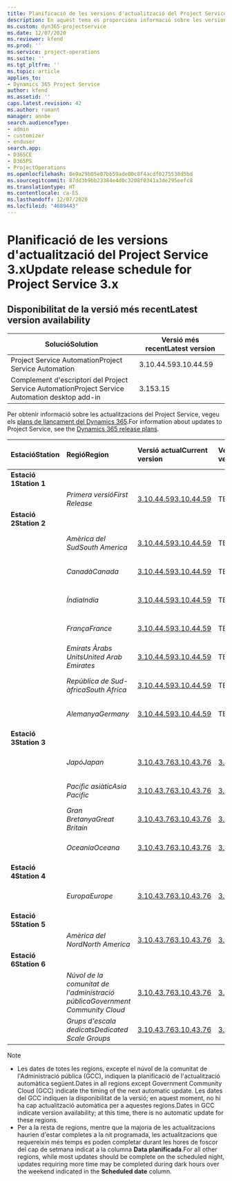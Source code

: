 ```yaml
---
title: Planificació de les versions d'actualització del Project Service 3.x
description: En aquest tema es proporciona informació sobre les versions disponibles i futures del Dynamics 365 Project Service Automation.
ms.custom: dyn365-projectservice
ms.date: 12/07/2020
ms.reviewer: kfend
ms.prod: ''
ms.service: project-operations
ms.suite: ''
ms.tgt_pltfrm: ''
ms.topic: article
applies_to:
- Dynamics 365 Project Service
author: kfend
ms.assetid: ''
caps.latest.revision: 42
ms.author: rumant
manager: annbe
search.audienceType:
- admin
- customizer
- enduser
search.app:
- D365CE
- D365PS
- ProjectOperations
ms.openlocfilehash: 8e9a29b05e07bb59ade00c8f4acdf0275538d5bd
ms.sourcegitcommit: 87dd3b9bb23384e4d0c3208f0341a3de295eefc8
ms.translationtype: HT
ms.contentlocale: ca-ES
ms.lasthandoff: 12/07/2020
ms.locfileid: "4689443"
---
```

# <a name="update-release-schedule-for-project-service-3x"></a><span data-ttu-id="53bec-103">Planificació de les versions d'actualització del Project Service 3.x</span><span class="sxs-lookup"><span data-stu-id="53bec-103">Update release schedule for Project Service 3.x</span></span>

## <a name="latest-version-availability"></a><span data-ttu-id="53bec-104">Disponibilitat de la versió més recent</span><span class="sxs-lookup"><span data-stu-id="53bec-104">Latest version availability</span></span>

| <span data-ttu-id="53bec-105">Solució</span><span class="sxs-lookup"><span data-stu-id="53bec-105">Solution</span></span>  | <span data-ttu-id="53bec-106">Versió més recent</span><span class="sxs-lookup"><span data-stu-id="53bec-106">Latest version</span></span> |
|-------|----|
| <span data-ttu-id="53bec-107">Project Service Automation</span><span class="sxs-lookup"><span data-stu-id="53bec-107">Project Service Automation</span></span>    | <span data-ttu-id="53bec-108">3.10.44.59</span><span class="sxs-lookup"><span data-stu-id="53bec-108">3.10.44.59</span></span> |
| <span data-ttu-id="53bec-109">Complement d'escriptori del Project Service Automation</span><span class="sxs-lookup"><span data-stu-id="53bec-109">Project Service Automation desktop add-in</span></span>                | <span data-ttu-id="53bec-110">3.15</span><span class="sxs-lookup"><span data-stu-id="53bec-110">3.15</span></span>          |

<span data-ttu-id="53bec-111">Per obtenir informació sobre les actualitzacions del Project Service, vegeu els [plans de llançament del Dynamics 365](https://docs.microsoft.com/dynamics365/release-plans/).</span><span class="sxs-lookup"><span data-stu-id="53bec-111">For information about updates to Project Service, see the [Dynamics 365 release plans](https://docs.microsoft.com/dynamics365/release-plans/).</span></span> 

| <span data-ttu-id="53bec-112">Estació</span><span class="sxs-lookup"><span data-stu-id="53bec-112">Station</span></span>  | <span data-ttu-id="53bec-113">Regió</span><span class="sxs-lookup"><span data-stu-id="53bec-113">Region</span></span> | <span data-ttu-id="53bec-114">Versió actual</span><span class="sxs-lookup"><span data-stu-id="53bec-114">Current version</span></span> | <span data-ttu-id="53bec-115">Versió següent</span><span class="sxs-lookup"><span data-stu-id="53bec-115">Next version</span></span> |  <span data-ttu-id="53bec-116">Data planificada</span><span class="sxs-lookup"><span data-stu-id="53bec-116">Scheduled date</span></span>
| :---   | :---   | :---   | :---   |:---   |         
|<span data-ttu-id="53bec-117"><strong>Estació 1</strong></span><span class="sxs-lookup"><span data-stu-id="53bec-117"><strong>Station 1</strong></span></span> | |  |  | |
| | <span data-ttu-id="53bec-118"><i>Primera versió</i></span><span class="sxs-lookup"><span data-stu-id="53bec-118"><i>First Release</i></span></span> | [<span data-ttu-id="53bec-119">3.10.44.59</span><span class="sxs-lookup"><span data-stu-id="53bec-119">3.10.44.59</span></span>](whats-new-ur-26.md) | <span data-ttu-id="53bec-120">TBD</span><span class="sxs-lookup"><span data-stu-id="53bec-120">TBD</span></span> | <span data-ttu-id="53bec-121">8 de gener de 2021</span><span class="sxs-lookup"><span data-stu-id="53bec-121">January 8, 2021</span></span>
|<span data-ttu-id="53bec-122"><strong>Estació 2</strong></span><span class="sxs-lookup"><span data-stu-id="53bec-122"><strong>Station 2</strong></span></span> | |  |  | |
| | <span data-ttu-id="53bec-123"><i>Amèrica del Sud</i></span><span class="sxs-lookup"><span data-stu-id="53bec-123"><i>South America</i></span></span> | [<span data-ttu-id="53bec-124">3.10.44.59</span><span class="sxs-lookup"><span data-stu-id="53bec-124">3.10.44.59</span></span>](whats-new-ur-26.md) | <span data-ttu-id="53bec-125">TBD</span><span class="sxs-lookup"><span data-stu-id="53bec-125">TBD</span></span> | <span data-ttu-id="53bec-126">15 de gener de 2021</span><span class="sxs-lookup"><span data-stu-id="53bec-126">January 15, 2021</span></span>
| | <span data-ttu-id="53bec-127"><i>Canadà</i></span><span class="sxs-lookup"><span data-stu-id="53bec-127"><i>Canada</i></span></span> | [<span data-ttu-id="53bec-128">3.10.44.59</span><span class="sxs-lookup"><span data-stu-id="53bec-128">3.10.44.59</span></span>](whats-new-ur-26.md) | <span data-ttu-id="53bec-129">TBD</span><span class="sxs-lookup"><span data-stu-id="53bec-129">TBD</span></span> | <span data-ttu-id="53bec-130">15 de gener de 2021</span><span class="sxs-lookup"><span data-stu-id="53bec-130">January 15, 2021</span></span>
| | <span data-ttu-id="53bec-131"><i>Índia</i></span><span class="sxs-lookup"><span data-stu-id="53bec-131"><i>India</i></span></span> | [<span data-ttu-id="53bec-132">3.10.44.59</span><span class="sxs-lookup"><span data-stu-id="53bec-132">3.10.44.59</span></span>](whats-new-ur-26.md) | <span data-ttu-id="53bec-133">TBD</span><span class="sxs-lookup"><span data-stu-id="53bec-133">TBD</span></span> | <span data-ttu-id="53bec-134">15 de gener de 2021</span><span class="sxs-lookup"><span data-stu-id="53bec-134">January 15, 2021</span></span>
| | <span data-ttu-id="53bec-135"><i>França</i></span><span class="sxs-lookup"><span data-stu-id="53bec-135"><i>France</i></span></span> | [<span data-ttu-id="53bec-136">3.10.44.59</span><span class="sxs-lookup"><span data-stu-id="53bec-136">3.10.44.59</span></span>](whats-new-ur-26.md) | <span data-ttu-id="53bec-137">TBD</span><span class="sxs-lookup"><span data-stu-id="53bec-137">TBD</span></span> | <span data-ttu-id="53bec-138">15 de gener de 2021</span><span class="sxs-lookup"><span data-stu-id="53bec-138">January 15, 2021</span></span>
| | <span data-ttu-id="53bec-139"><i>Emirats Àrabs Units</i></span><span class="sxs-lookup"><span data-stu-id="53bec-139"><i>United Arab Emirates</i></span></span> | [<span data-ttu-id="53bec-140">3.10.44.59</span><span class="sxs-lookup"><span data-stu-id="53bec-140">3.10.44.59</span></span>](whats-new-ur-26.md) | <span data-ttu-id="53bec-141">TBD</span><span class="sxs-lookup"><span data-stu-id="53bec-141">TBD</span></span> | <span data-ttu-id="53bec-142">15 de gener de 2021</span><span class="sxs-lookup"><span data-stu-id="53bec-142">January 15, 2021</span></span>
| | <span data-ttu-id="53bec-143"><i>República de Sud-àfrica</i></span><span class="sxs-lookup"><span data-stu-id="53bec-143"><i>South Africa</i></span></span> | [<span data-ttu-id="53bec-144">3.10.44.59</span><span class="sxs-lookup"><span data-stu-id="53bec-144">3.10.44.59</span></span>](whats-new-ur-26.md) | <span data-ttu-id="53bec-145">TBD</span><span class="sxs-lookup"><span data-stu-id="53bec-145">TBD</span></span> | <span data-ttu-id="53bec-146">15 de gener de 2021</span><span class="sxs-lookup"><span data-stu-id="53bec-146">January 15, 2021</span></span>
| | <span data-ttu-id="53bec-147"><i>Alemanya</i></span><span class="sxs-lookup"><span data-stu-id="53bec-147"><i>Germany</i></span></span> | [<span data-ttu-id="53bec-148">3.10.44.59</span><span class="sxs-lookup"><span data-stu-id="53bec-148">3.10.44.59</span></span>](whats-new-ur-26.md) | <span data-ttu-id="53bec-149">TBD</span><span class="sxs-lookup"><span data-stu-id="53bec-149">TBD</span></span> | <span data-ttu-id="53bec-150">15 de gener de 2021</span><span class="sxs-lookup"><span data-stu-id="53bec-150">January 15, 2021</span></span>
|<span data-ttu-id="53bec-151"><strong>Estació 3</strong></span><span class="sxs-lookup"><span data-stu-id="53bec-151"><strong>Station 3</strong></span></span> | |  |  | |
| | <span data-ttu-id="53bec-152"><i>Japó</i></span><span class="sxs-lookup"><span data-stu-id="53bec-152"><i>Japan</i></span></span> | [<span data-ttu-id="53bec-153">3.10.43.76</span><span class="sxs-lookup"><span data-stu-id="53bec-153">3.10.43.76</span></span>](whats-new-ur-25.md) | [<span data-ttu-id="53bec-154">3.10.44.59</span><span class="sxs-lookup"><span data-stu-id="53bec-154">3.10.44.59</span></span>](whats-new-ur-26.md) | <span data-ttu-id="53bec-155">11 de desembre de 2020</span><span class="sxs-lookup"><span data-stu-id="53bec-155">December 11, 2020</span></span>
| | <span data-ttu-id="53bec-156"><i>Pacífic asiàtic</i></span><span class="sxs-lookup"><span data-stu-id="53bec-156"><i>Asia Pacific</i></span></span> | [<span data-ttu-id="53bec-157">3.10.43.76</span><span class="sxs-lookup"><span data-stu-id="53bec-157">3.10.43.76</span></span>](whats-new-ur-25.md) | [<span data-ttu-id="53bec-158">3.10.44.59</span><span class="sxs-lookup"><span data-stu-id="53bec-158">3.10.44.59</span></span>](whats-new-ur-26.md) | <span data-ttu-id="53bec-159">11 de desembre de 2020</span><span class="sxs-lookup"><span data-stu-id="53bec-159">December 11, 2020</span></span>
| | <span data-ttu-id="53bec-160"><i>Gran Bretanya</i></span><span class="sxs-lookup"><span data-stu-id="53bec-160"><i>Great Britain</i></span></span> | [<span data-ttu-id="53bec-161">3.10.43.76</span><span class="sxs-lookup"><span data-stu-id="53bec-161">3.10.43.76</span></span>](whats-new-ur-25.md) | [<span data-ttu-id="53bec-162">3.10.44.59</span><span class="sxs-lookup"><span data-stu-id="53bec-162">3.10.44.59</span></span>](whats-new-ur-26.md) | <span data-ttu-id="53bec-163">11 de desembre de 2020</span><span class="sxs-lookup"><span data-stu-id="53bec-163">December 11, 2020</span></span>
| | <span data-ttu-id="53bec-164"><i>Oceania</i></span><span class="sxs-lookup"><span data-stu-id="53bec-164"><i>Oceana</i></span></span> | [<span data-ttu-id="53bec-165">3.10.43.76</span><span class="sxs-lookup"><span data-stu-id="53bec-165">3.10.43.76</span></span>](whats-new-ur-25.md) | [<span data-ttu-id="53bec-166">3.10.44.59</span><span class="sxs-lookup"><span data-stu-id="53bec-166">3.10.44.59</span></span>](whats-new-ur-26.md) | <span data-ttu-id="53bec-167">11 de desembre de 2020</span><span class="sxs-lookup"><span data-stu-id="53bec-167">December 11, 2020</span></span>
|<span data-ttu-id="53bec-168"><strong>Estació 4</strong></span><span class="sxs-lookup"><span data-stu-id="53bec-168"><strong>Station 4</strong></span></span> | |  |  | |
| | <span data-ttu-id="53bec-169"><i>Europa</i></span><span class="sxs-lookup"><span data-stu-id="53bec-169"><i>Europe</i></span></span> | [<span data-ttu-id="53bec-170">3.10.43.76</span><span class="sxs-lookup"><span data-stu-id="53bec-170">3.10.43.76</span></span>](whats-new-ur-25.md) | [<span data-ttu-id="53bec-171">3.10.44.59</span><span class="sxs-lookup"><span data-stu-id="53bec-171">3.10.44.59</span></span>](whats-new-ur-26.md) | <span data-ttu-id="53bec-172">18 de desembre de 2020</span><span class="sxs-lookup"><span data-stu-id="53bec-172">December 18, 2020</span></span>
|<span data-ttu-id="53bec-173"><strong>Estació 5</strong></span><span class="sxs-lookup"><span data-stu-id="53bec-173"><strong>Station 5</strong></span></span> | |  |  | |
| | <span data-ttu-id="53bec-174"><i>Amèrica del Nord</i></span><span class="sxs-lookup"><span data-stu-id="53bec-174"><i>North America</i></span></span> | [<span data-ttu-id="53bec-175">3.10.43.76</span><span class="sxs-lookup"><span data-stu-id="53bec-175">3.10.43.76</span></span>](whats-new-ur-25.md) | [<span data-ttu-id="53bec-176">3.10.44.59</span><span class="sxs-lookup"><span data-stu-id="53bec-176">3.10.44.59</span></span>](whats-new-ur-26.md) | <span data-ttu-id="53bec-177">8 de gener de 2021</span><span class="sxs-lookup"><span data-stu-id="53bec-177">January 8, 2021</span></span>
|<span data-ttu-id="53bec-178"><strong>Estació 6</strong></span><span class="sxs-lookup"><span data-stu-id="53bec-178"><strong>Station 6</strong></span></span> | |  |  | |
| | <span data-ttu-id="53bec-179"><i>Núvol de la comunitat de l'administració pública</i></span><span class="sxs-lookup"><span data-stu-id="53bec-179"><i>Government Community Cloud</i></span></span> | [<span data-ttu-id="53bec-180">3.10.43.76</span><span class="sxs-lookup"><span data-stu-id="53bec-180">3.10.43.76</span></span>](whats-new-ur-25.md) | [<span data-ttu-id="53bec-181">3.10.44.59</span><span class="sxs-lookup"><span data-stu-id="53bec-181">3.10.44.59</span></span>](whats-new-ur-26.md) | <span data-ttu-id="53bec-182">8 de gener de 2021</span><span class="sxs-lookup"><span data-stu-id="53bec-182">January 8, 2021</span></span>
| | <span data-ttu-id="53bec-183"><i>Grups d'escala dedicats</i></span><span class="sxs-lookup"><span data-stu-id="53bec-183"><i>Dedicated Scale Groups</i></span></span> | [<span data-ttu-id="53bec-184">3.10.43.76</span><span class="sxs-lookup"><span data-stu-id="53bec-184">3.10.43.76</span></span>](whats-new-ur-25.md) | [<span data-ttu-id="53bec-185">3.10.44.59</span><span class="sxs-lookup"><span data-stu-id="53bec-185">3.10.44.59</span></span>](whats-new-ur-26.md) | <span data-ttu-id="53bec-186">15 de gener de 2021</span><span class="sxs-lookup"><span data-stu-id="53bec-186">January 15, 2021</span></span>

>[!Note]
> - <span data-ttu-id="53bec-187">Les dates de totes les regions, excepte el núvol de la comunitat de l'Administració pública (GCC), indiquen la planificació de l'actualització automàtica següent.</span><span class="sxs-lookup"><span data-stu-id="53bec-187">Dates in all regions except Government Community Cloud (GCC) indicate the timing of the next automatic update.</span></span> <span data-ttu-id="53bec-188">Les dates del GCC indiquen la disponibilitat de la versió; en aquest moment, no hi ha cap actualització automàtica per a aquestes regions.</span><span class="sxs-lookup"><span data-stu-id="53bec-188">Dates in GCC indicate version availability; at this time, there is no automatic update for these regions.</span></span>
> - <span data-ttu-id="53bec-189">Per a la resta de regions, mentre que la majoria de les actualitzacions haurien d'estar completes a la nit programada, les actualitzacions que requereixin més temps es poden completar durant les hores de foscor del cap de setmana indicat a la columna **Data planificada**.</span><span class="sxs-lookup"><span data-stu-id="53bec-189">For all other regions, while most updates should be complete on the scheduled night, updates requiring more time may be completed during dark hours over the weekend indicated in the **Scheduled date** column.</span></span>
